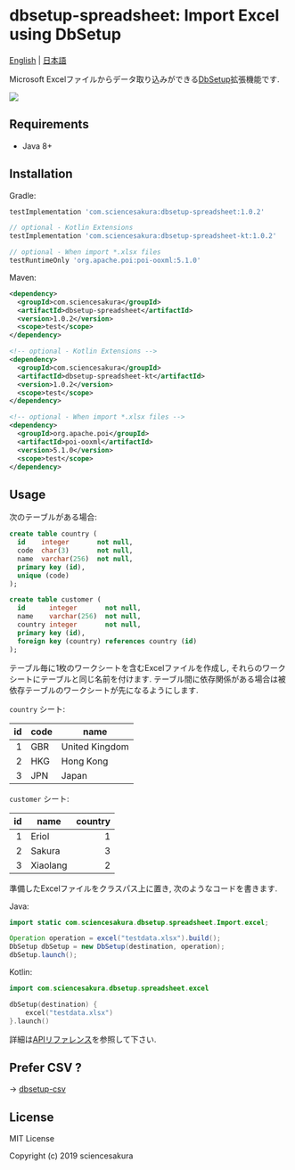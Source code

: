 # dbsetup-spreadsheet: Import Excel using DbSetup

[English](README.md) | [日本語](README.ja.md)

Microsoft Excelファイルからデータ取り込みができる[DbSetup](http://dbsetup.ninja-squad.com/)拡張機能です.

![](https://github.com/sciencesakura/dbsetup-spreadsheet/workflows/build/badge.svg)

## Requirements

* Java 8+

## Installation

Gradle:

```groovy
testImplementation 'com.sciencesakura:dbsetup-spreadsheet:1.0.2'

// optional - Kotlin Extensions
testImplementation 'com.sciencesakura:dbsetup-spreadsheet-kt:1.0.2'

// optional - When import *.xlsx files
testRuntimeOnly 'org.apache.poi:poi-ooxml:5.1.0'
```

Maven:

```xml
<dependency>
  <groupId>com.sciencesakura</groupId>
  <artifactId>dbsetup-spreadsheet</artifactId>
  <version>1.0.2</version>
  <scope>test</scope>
</dependency>

<!-- optional - Kotlin Extensions -->
<dependency>
  <groupId>com.sciencesakura</groupId>
  <artifactId>dbsetup-spreadsheet-kt</artifactId>
  <version>1.0.2</version>
  <scope>test</scope>
</dependency>

<!-- optional - When import *.xlsx files -->
<dependency>
  <groupId>org.apache.poi</groupId>
  <artifactId>poi-ooxml</artifactId>
  <version>5.1.0</version>
  <scope>test</scope>
</dependency>
```

## Usage

次のテーブルがある場合:

```sql
create table country (
  id    integer       not null,
  code  char(3)       not null,
  name  varchar(256)  not null,
  primary key (id),
  unique (code)
);

create table customer (
  id      integer       not null,
  name    varchar(256)  not null,
  country integer       not null,
  primary key (id),
  foreign key (country) references country (id)
);
```

テーブル毎に1枚のワークシートを含むExcelファイルを作成し, それらのワークシートにテーブルと同じ名前を付けます. テーブル間に依存関係がある場合は被依存テーブルのワークシートが先になるようにします.

`country` シート:

|id|code|name|
|---:|---|---|
|1|GBR|United Kingdom|
|2|HKG|Hong Kong|
|3|JPN|Japan|

`customer` シート:

|id|name|country|
|---:|---|---:|
|1|Eriol|1|
|2|Sakura|3|
|3|Xiaolang|2|

準備したExcelファイルをクラスパス上に置き, 次のようなコードを書きます.

Java:

```java
import static com.sciencesakura.dbsetup.spreadsheet.Import.excel;

Operation operation = excel("testdata.xlsx").build();
DbSetup dbSetup = new DbSetup(destination, operation);
dbSetup.launch();
```

Kotlin:

```kotlin
import com.sciencesakura.dbsetup.spreadsheet.excel

dbSetup(destination) {
    excel("testdata.xlsx")
}.launch()
```

詳細は[APIリファレンス](https://sciencesakura.github.io/dbsetup-spreadsheet/)を参照して下さい.

## Prefer CSV ?

→ [dbsetup-csv](https://github.com/sciencesakura/dbsetup-csv)

## License

MIT License

Copyright (c) 2019 sciencesakura
